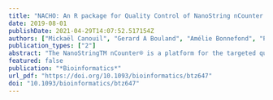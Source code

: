 ```yaml
---
title: "NACHO: An R package for Quality Control of NanoString nCounter Data"
date: 2019-08-01
publishDate: 2021-04-29T14:07:52.517154Z
authors: ["Mickaël Canouil", "Gerard A Bouland", "Amélie Bonnefond", "Philippe Froguel", "Leen M ’t Hart", "Roderick C Slieker"]
publication_types: ["2"]
abstract: "The NanoStringTM nCounter® is a platform for the targeted quantification of expression data in biofluids and tissues. While software by the manufacturer is available in addition to third parties packages, they do not provide a complete quality control (QC) pipeline. Here, we present NACHO (‘NAnostring quality Control dasHbOard’), a comprehensive QC R-package. The package consists of three subsequent steps: summarize, visualize and normalize. The summarize function collects all the relevant data and stores it in a tidy format, the visualize function initiates a dashboard with plots of the relevant QC outcomes. It contains QC metrics that are measured by default by the manufacturer, but also calculates other insightful measures, including the scaling factors that are needed in the normalization step. In this normalization step, different normalization methods can be chosen to optimally preprocess data. Together, NACHO is a comprehensive method that optimizes insight and preprocessing of nCounter® data.NACHO is available as an R-package on CRAN and the development version on GitHub https://github.com/mcanouil/NACHO.Supplementary data are available at Bioinformatics online."
featured: false
publication: "*Bioinformatics*"
url_pdf: "https://doi.org/10.1093/bioinformatics/btz647"
doi: "10.1093/bioinformatics/btz647"
---
```


